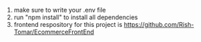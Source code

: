 1. make sure to write  your .env file
2. run  "npm install" to install all dependencies
3. frontend respository for this project is https://github.com/Rish-Tomar/EcommerceFrontEnd
